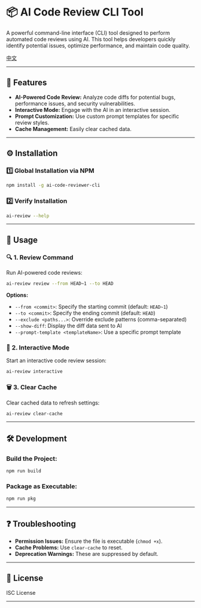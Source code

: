 # 📦 AI Code Review CLI Tool

A powerful command-line interface (CLI) tool designed to perform automated code reviews using AI. This tool helps developers quickly identify potential issues, optimize performance, and maintain code quality.

[中文](./README.tw.md)

---

## 🚀 **Features**

- **AI-Powered Code Review:** Analyze code diffs for potential bugs, performance issues, and security vulnerabilities.
- **Interactive Mode:** Engage with the AI in an interactive session.
- **Prompt Customization:** Use custom prompt templates for specific review styles.
- **Cache Management:** Easily clear cached data.

---

## ⚙️ **Installation**

### 1️⃣ **Global Installation via NPM**

```bash
npm install -g ai-code-reviewer-cli
```

### 2️⃣ **Verify Installation**

```bash
ai-review --help
```

---

## 📖 **Usage**

### 🔍 **1. Review Command**

Run AI-powered code reviews:

```bash
ai-review review --from HEAD~1 --to HEAD
```

**Options:**
- `--from <commit>`: Specify the starting commit (default: `HEAD~1`)
- `--to <commit>`: Specify the ending commit (default: `HEAD`)
- `--exclude <paths...>`: Override exclude patterns (comma-separated)
- `--show-diff`: Display the diff data sent to AI
- `--prompt-template <templateName>`: Use a specific prompt template

### 🤖 **2. Interactive Mode**

Start an interactive code review session:

```bash
ai-review interactive
```

### 🗑️ **3. Clear Cache**

Clear cached data to refresh settings:

```bash
ai-review clear-cache
```

---

## 🛠️ **Development**

### Build the Project:

```bash
npm run build
```

### Package as Executable:

```bash
npm run pkg
```

---

## ❓ **Troubleshooting**

- **Permission Issues:** Ensure the file is executable (`chmod +x`).
- **Cache Problems:** Use `clear-cache` to reset.
- **Deprecation Warnings:** These are suppressed by default.

---

## 📄 **License**

ISC License

---
